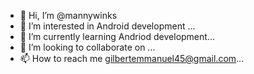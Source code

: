 - 👋 Hi, I’m @mannywinks
- 👀 I’m interested in Android development ...
- 🌱 I’m currently learning Andriod development...
- 💞️ I’m looking to collaborate on ...
- 📫 How to reach me gilbertemmanuel45@gmail.com...

<!---
mannywinks/mannywinks is a ✨ special ✨ repository because its `README.md` (this file) appears on your GitHub profile.
You can click the Preview link to take a look at your changes.
--->
